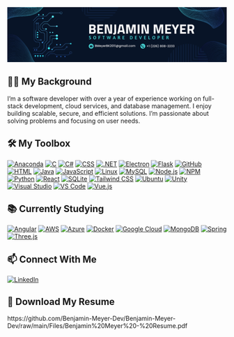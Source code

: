 <img src="https://github.com/Benjamin-Meyer-Dev/Benjamin-Meyer-Dev/blob/main/Images/Contact Banner.png" alt="Contact Banner" />

<h2>👨‍💻 My Background</h2>
<p>I’m a software developer with over a year of experience working on full-stack development, cloud services, and database management. I enjoy building scalable, secure, and efficient solutions. I’m passionate about solving problems and focusing on user needs.</p>

<h2>🛠️ My Toolbox</h2>
<a href="https://www.anaconda.com" target="_blank"><img src="https://skillicons.dev/icons?i=anaconda" alt="Anaconda" /></a>
<a href="https://www.iso.org/standard/74528.html" target="_blank"><img src="https://skillicons.dev/icons?i=c" alt="C" /></a>
<a href="https://learn.microsoft.com/en-us/dotnet/csharp/" target="_blank"><img src="https://skillicons.dev/icons?i=cs" alt="C#" /></a>
<a href="https://developer.mozilla.org/en-US/docs/Web/CSS" target="_blank"><img src="https://skillicons.dev/icons?i=css" alt="CSS" /></a>
<a href="https://dotnet.microsoft.com/" target="_blank"><img src="https://skillicons.dev/icons?i=dotnet" alt=".NET" /></a>
<a href="https://www.electronjs.org/" target="_blank"><img src="https://skillicons.dev/icons?i=electron" alt="Electron" /></a>
<a href="https://flask.palletsprojects.com/" target="_blank"><img src="https://skillicons.dev/icons?i=flask" alt="Flask" /></a>
<a href="https://github.com/" target="_blank"><img src="https://skillicons.dev/icons?i=github" alt="GitHub" /></a>
<a href="https://developer.mozilla.org/en-US/docs/Web/HTML" target="_blank"><img src="https://skillicons.dev/icons?i=html" alt="HTML" /></a>
<a href="https://www.java.com/" target="_blank"><img src="https://skillicons.dev/icons?i=java" alt="Java" /></a>
<a href="https://developer.mozilla.org/en-US/docs/Web/JavaScript" target="_blank"><img src="https://skillicons.dev/icons?i=js" alt="JavaScript" /></a>
<a href="https://www.linux.org/" target="_blank"><img src="https://skillicons.dev/icons?i=linux" alt="Linux" /></a>
<a href="https://www.mysql.com/" target="_blank"><img src="https://skillicons.dev/icons?i=mysql" alt="MySQL" /></a>
<a href="https://nodejs.org/" target="_blank"><img src="https://skillicons.dev/icons?i=nodejs" alt="Node.js" /></a>
<a href="https://www.npmjs.com/" target="_blank"><img src="https://skillicons.dev/icons?i=npm" alt="NPM" /></a>
<a href="https://www.python.org/" target="_blank"><img src="https://skillicons.dev/icons?i=py" alt="Python" /></a>
<a href="https://react.dev/" target="_blank"><img src="https://skillicons.dev/icons?i=react" alt="React" /></a>
<a href="https://www.sqlite.org/" target="_blank"><img src="https://skillicons.dev/icons?i=sqlite" alt="SQLite" /></a>
<a href="https://tailwindcss.com/" target="_blank"><img src="https://skillicons.dev/icons?i=tailwind" alt="Tailwind CSS" /></a>
<a href="https://ubuntu.com/" target="_blank"><img src="https://skillicons.dev/icons?i=ubuntu" alt="Ubuntu" /></a>
<a href="https://unity.com/" target="_blank"><img src="https://skillicons.dev/icons?i=unity" alt="Unity" /></a>
<a href="https://visualstudio.microsoft.com/" target="_blank"><img src="https://skillicons.dev/icons?i=visualstudio" alt="Visual Studio" /></a>
<a href="https://code.visualstudio.com/" target="_blank"><img src="https://skillicons.dev/icons?i=vscode" alt="VS Code" /></a>
<a href="https://vuejs.org/" target="_blank"><img src="https://skillicons.dev/icons?i=vue" alt="Vue.js" /></a>

<h2>📚 Currently Studying</h2>
<a href="https://angular.io/" target="_blank"><img src="https://skillicons.dev/icons?i=angular" alt="Angular" /></a>
<a href="https://aws.amazon.com/" target="_blank"><img src="https://skillicons.dev/icons?i=aws" alt="AWS" /></a>
<a href="https://azure.microsoft.com/" target="_blank"><img src="https://skillicons.dev/icons?i=azure" alt="Azure" /></a>
<a href="https://www.docker.com/" target="_blank"><img src="https://skillicons.dev/icons?i=docker" alt="Docker" /></a>
<a href="https://cloud.google.com/" target="_blank"><img src="https://skillicons.dev/icons?i=gcp" alt="Google Cloud" /></a>
<a href="https://www.mongodb.com/" target="_blank"><img src="https://skillicons.dev/icons?i=mongodb" alt="MongoDB" /></a>
<a href="https://spring.io/" target="_blank"><img src="https://skillicons.dev/icons?i=spring" alt="Spring" /></a>
<a href="https://threejs.org/" target="_blank"><img src="https://skillicons.dev/icons?i=threejs" alt="Three.js" /></a>

<h2>📫 Connect With Me</h2>
<a href="https://www.linkedin.com/in/benjamin-meyer-33618833a" target="_blank"><img src="https://skillicons.dev/icons?i=linkedin" alt="LinkedIn" /></a>

<h2>📄 Download My Resume</h2>
https://github.com/Benjamin-Meyer-Dev/Benjamin-Meyer-Dev/raw/main/Files/Benjamin%20Meyer%20-%20Resume.pdf
